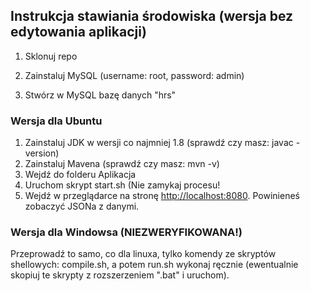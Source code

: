 ## Instrukcja stawiania środowiska (wersja bez edytowania aplikacji)

1. Sklonuj repo

2. Zainstaluj MySQL (username: root, password: admin)

3. Stwórz w MySQL bazę danych "hrs"

### Wersja dla Ubuntu

1. Zainstaluj JDK w wersji co najmniej 1.8 (sprawdź czy masz: javac -version)
2. Zainstaluj Mavena (sprawdź czy masz: mvn -v)
3. Wejdź do folderu Aplikacja
4. Uruchom skrypt start.sh (Nie zamykaj procesu!
5. Wejdź w przeglądarce na stronę [http://localhost:8080](http://localhost:8080). Powinieneś zobaczyć JSONa z danymi.

### Wersja dla Windowsa (NIEZWERYFIKOWANA!)

Przeprowadź to samo, co dla linuxa, tylko komendy ze skryptów shellowych: compile.sh, a potem run.sh wykonaj ręcznie (ewentualnie skopiuj te skrypty z rozszerzeniem ".bat" i uruchom).​
